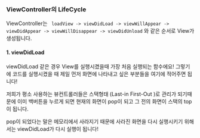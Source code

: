 ### ViewController의 LifeCycle

ViewController는 
``` loadView -> viewDidLoad -> viewWillAppear -> viewDidAppear -> viewWillDisappear -> viewDidUnload```
와 같은 순서로 View가 생성됩니다.

#### 1. viewDidLoad
viewDidLoad 같은 경우 View를 실행시켰을때 가장 처음 실행되는 함수에요!
그렇기에 코드를 실행시켰을 때 제일 먼저 화면에 나타내고 싶은 부분들을 여기에 적어주면 됩니다! 

저희가 평소 사용하는 뷰컨트롤러들은 스택형태 (Last-in First-Out )로 관리가 되기때문에 이미 백버튼을 누르게 되면 현재의 화면이 pop이 되고 그 전의 화면이 스택의 top 이 됩니다. 

pop이 되었다는 말은 메모리에서 사라지기 때문에 사라진 화면을 다시 실행시키기 위해서는 viewDidLoad가 다시 실행이 됩니다! 